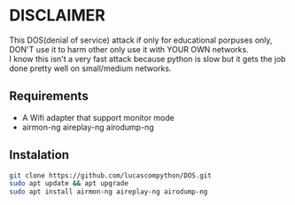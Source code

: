 # DISCLAIMER
This DOS(denial of service) attack if only for educational porpuses only, DON'T use it to harm other only use it with YOUR OWN networks.<br />
I know this isn't a very fast attack because python is slow but it gets the job done pretty well on small/medium networks.


## Requirements
- A Wifi adapter that support monitor mode
- airmon-ng aireplay-ng airodump-ng

## Instalation
```sh
git clone https://github.com/lucascompython/DOS.git
sudo apt update && apt upgrade
sudo apt install airmon-ng aireplay-ng airodump-ng
```
